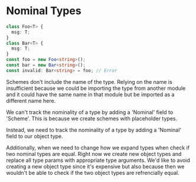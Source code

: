 # Nominal Types

```ts
class Foo<T> {
  msg: T;
}
class Bar<T> {
  msg: T;
}
const foo = new Foo<string>();
const bar = new Bar<string>();
const invalid: Bar<string> = foo; // Error
```

Schemes don't include the name of the type.
Relying on the name is insufficient because we could be importing the type from another module
and it could have the same name in that module but be imported as a different name here.

We can't track the nominality of a type by adding a 'Nominal' field to 'Scheme'.  This is because
we create schemes with placeholder types.

Instead, we need to track the nominality of a type by adding a 'Nominal' field to our object
type. 

Additionally, when we need to change how we expand types when check if two nominal types are
equal.  Right now we create new object types and replace all type params with appropriate type
arguments.  We'd like to avoid creating a new object type since it's expensive but also because
then we wouldn't be able to check if the two object types are refrencially equal.
